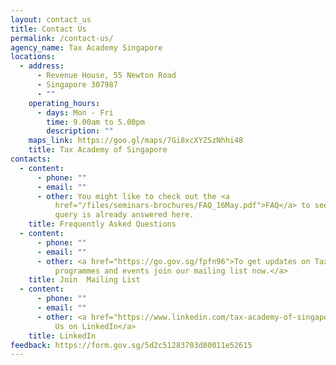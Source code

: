 ```yaml
---
layout: contact_us
title: Contact Us
permalink: /contact-us/
agency_name: Tax Academy Singapore
locations:
  - address:
      - Revenue House, 55 Newton Road
      - Singapore 307987
      - ""
    operating_hours:
      - days: Mon - Fri
        time: 9.00am to 5.00pm
        description: ""
    maps_link: https://goo.gl/maps/7Gi8xcXYZSzNhhi48
    title: Tax Academy of Singapore
contacts:
  - content:
      - phone: ""
      - email: ""
      - other: You might like to check out the <a
          href="/files/seminars-brochures/FAQ_16May.pdf">FAQ</a> to see if your
          query is already answered here.
    title: Frequently Asked Questions
  - content:
      - phone: ""
      - email: ""
      - other: <a href="https://go.gov.sg/fpfn96">To get updates on Tax Academy’s
          programmes and events join our mailing list now.</a>
    title: Join  Mailing List
  - content:
      - phone: ""
      - email: ""
      - other: <a href="https://www.linkedin.com/tax-academy-of-singapore/">Connect with
          Us on LinkedIn</a>
    title: LinkedIn
feedback: https://form.gov.sg/5d2c51283703d80011e52615
---
```

